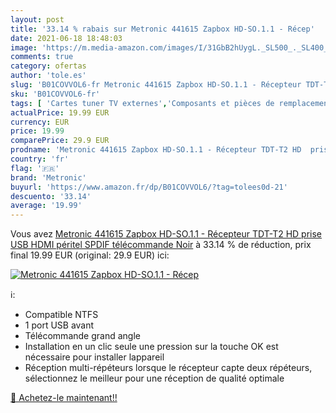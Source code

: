 ```yaml
---
layout: post
title: '33.14 % rabais sur Metronic 441615 Zapbox HD-SO.1.1 - Récep'
date: 2021-06-18 18:48:03
image: 'https://m.media-amazon.com/images/I/31GbB2hUygL._SL500_._SL400_.jpg'
comments: true
category: ofertas
author: 'tole.es'
slug: 'B01COVVOL6-fr Metronic 441615 Zapbox HD-SO.1.1 - Récepteur TDT-T2 HD...'
sku: 'B01COVVOL6-fr'
tags: [ 'Cartes tuner TV externes','Composants et pièces de remplacement','Composants externes','Informatique','metronic', ]
actualPrice: 19.99 EUR
currency: EUR
price: 19.99
comparePrice: 29.9 EUR
prodname: 'Metronic 441615 Zapbox HD-SO.1.1 - Récepteur TDT-T2 HD  prise USB  HDMI  péritel  SPDIF  télécommande  Noir'
country: 'fr'
flag: '🇫🇷'
brand: 'Metronic'
buyurl: 'https://www.amazon.fr/dp/B01COVVOL6/?tag=tolees0d-21'
descuento: '33.14'
average: '19.99'
---
```


Vous avez [Metronic 441615 Zapbox HD-SO.1.1 - Récepteur TDT-T2 HD  prise USB  HDMI  péritel  SPDIF  télécommande  Noir](https://www.amazon.fr/dp/B01COVVOL6/?tag=tolees0d-21)  à  33.14 % de réduction, prix final  19.99 EUR (original: 29.9 EUR) ici:

[![Metronic 441615 Zapbox HD-SO.1.1 - Récep](https://m.media-amazon.com/images/I/31GbB2hUygL._SL500_._SL400_.jpg)](https://www.amazon.fr/dp/B01COVVOL6/?tag=tolees0d-21)

ℹ️:

- Compatible NTFS
- 1 port USB avant
- Télécommande grand angle
- Installation en un clic seule une pression sur la touche OK est nécessaire pour installer lappareil
- Réception multi-répéteurs lorsque le récepteur capte deux répéteurs, sélectionnez le meilleur pour une réception de qualité optimale

[🛒 Achetez-le maintenant!!](https://www.amazon.fr/dp/B01COVVOL6/?tag=tolees0d-21)
